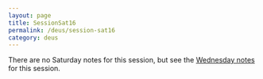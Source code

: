 ```yaml
---
layout: page
title: SessionSat16
permalink: /deus/session-sat16
category: deus
---
```

There are no Saturday notes for this session, but see the [Wednesday notes](session-wed16) for this session.
